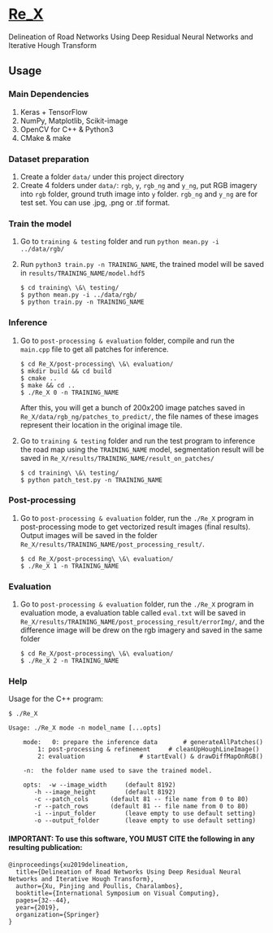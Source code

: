 # [Re_X](http://theictlab.org/lp/2019Re_X/)  
Delineation of Road Networks Using Deep Residual Neural Networks and Iterative Hough Transform  
## Usage
### Main Dependencies
1. Keras + TensorFlow  
2. NumPy, Matplotlib, Scikit-image
2. OpenCV for C++ & Python3  
3. CMake & make  

### Dataset preparation
1. Create a folder `data/` under this project directory
2. Create 4 folders under `data/`: `rgb`, `y`, `rgb_ng` and `y_ng`, put RGB imagery into `rgb` folder, ground truth image into `y` folder. `rgb_ng` and `y_ng` are for test set. You can use .jpg, .png or .tif format. 

### Train the model
1. Go to `training & testing` folder and run `python mean.py -i ../data/rgb/`
2. Run `python3 train.py -n TRAINING_NAME`, the trained model will be saved in `results/TRAINING_NAME/model.hdf5`

	```
	$ cd training\ \&\ testing/
	$ python mean.py -i ../data/rgb/
	$ python train.py -n TRAINING_NAME
	```

### Inference
1. Go to `post-processing & evaluation` folder, compile and run the `main.cpp` file to get all patches for inference. 

	```
	$ cd Re_X/post-processing\ \&\ evaluation/
	$ mkdir build && cd build
	$ cmake ..
	$ make && cd ..
	$ ./Re_X 0 -n TRAINING_NAME
	```
	After this, you will get a bunch of 200x200 image patches saved in `Re_X/data/rgb_ng/patches_to_predict/`, the file names of these images represent their location in the original image tile.
2. Go to `training & testing` folder and run the test program to inference the road map using the `TRAINING_NAME` model, segmentation result will be saved in `Re_X/results/TRAINING_NAME/result_on_patches/`  

	```
	$ cd training\ \&\ testing/
	$ python patch_test.py -n TRAINING_NAME
	```

### Post-processing
1. Go to `post-processing & evaluation` folder,  run the `./Re_X` program in post-processing mode to get vectorized result images (final results). Output images will be saved in the folder `Re_X/results/TRAINING_NAME/post_processing_result/`.

	```
	$ cd Re_X/post-processing\ \&\ evaluation/
	$ ./Re_X 1 -n TRAINING_NAME
	```

### Evaluation
1. Go to `post-processing & evaluation` folder, run the `./Re_X` program in evaluation mode, a evaluation table called `eval.txt` will be saved in `Re_X/results/TRAINING_NAME/post_processing_result/errorImg/`, and the difference image will be drew on the rgb imagery and saved in the same folder

	```
	$ cd Re_X/post-processing\ \&\ evaluation/
	$ ./Re_X 2 -n TRAINING_NAME
	```
	
### Help
Usage for the C++ program:

```
$ ./Re_X 

Usage: ./Re_X mode -n model_name [...opts]

    mode:  	0: prepare the inference data		# generateAllPatches()
	   	1: post-processing & refinement		# cleanUpHoughLineImage()
	   	2: evaluation				# startEval() & drawDiffMapOnRGB()

    -n:  the folder name used to save the trained model.

    opts:  -w --image_width		(default 8192)
	   -h --image_height		(default 8192)
	   -c --patch_cols		(default 81 -- file name from 0 to 80)
	   -r --patch_rows		(default 81 -- file name from 0 to 80)
	   -i --input_folder		(leave empty to use default setting)
	   -o --output_folder		(leave empty to use default setting)
```

#### IMPORTANT: To use this software, YOU MUST CITE the following in any resulting publication:  
```
@inproceedings{xu2019delineation,
  title={Delineation of Road Networks Using Deep Residual Neural Networks and Iterative Hough Transform},
  author={Xu, Pinjing and Poullis, Charalambos},
  booktitle={International Symposium on Visual Computing},
  pages={32--44},
  year={2019},
  organization={Springer}
}
```
